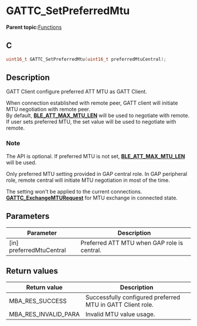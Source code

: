 # GATTC\_SetPreferredMtu

**Parent topic:**[Functions](GUID-AA412A66-C329-47A0-BB6A-362B8F7A62FE.md)

## C

```c
uint16_t GATTC_SetPreferredMtu(uint16_t preferredMtuCentral);
```

## Description

GATT Client configure preferred ATT MTU as GATT Client.

When connection established with remote peer, GATT client will initiate MTU negotiation with remote peer.<br />By default, **[BLE\_ATT\_MAX\_MTU\_LEN](GUID-A3C5EC41-CEF5-4911-A5CD-56AD6A24523F.md)** will be used to negotiate with remote.<br />If user sets preferred MTU, the set value will be used to negotiate with remote.

### Note

The API is optional. If preferred MTU is not set, **[BLE\_ATT\_MAX\_MTU\_LEN](GUID-A3C5EC41-CEF5-4911-A5CD-56AD6A24523F.md)** will be used.

Only preferred MTU setting provided in GAP central role. In GAP peripheral role, remote central will initiate MTU negotiation in most of the time.

The setting won't be applied to the current connections. **[GATTC\_ExchangeMTURequest](GUID-29367C88-4BB1-4BF9-92A5-5A4720CEDFC5.md)** for MTU exchange in connected state.

## Parameters

|Parameter|Description|
|---------|-----------|
|\[in\] preferredMtuCentral|Preferred ATT MTU when GAP role is central.|

## Return values

|Return value|Description|
|------------|-----------|
|MBA\_RES\_SUCCESS|Successfully configured preferred MTU in GATT Client role.|
|MBA\_RES\_INVALID\_PARA|Invalid MTU value usage.|

